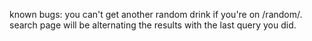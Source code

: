 known bugs: you can't get another random drink if you're on /random/.<br>
            search page will be alternating the results with the last query you did.
